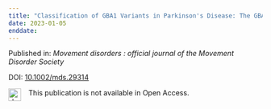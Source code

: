```yaml
---
title: "Classification of GBA1 Variants in Parkinson's Disease: The GBA1-PD Browser."
date: 2023-01-05
enddate:
---
```


Published in: *Movement disorders : official journal of the Movement Disorder Society*

DOI: [10.1002/mds.29314](https://doi.org/10.1002/mds.29314)

<img src="https://upload.wikimedia.org/wikipedia/commons/thumb/0/0e/Closed_Access_logo_transparent.svg/1200px-Closed_Access_logo_transparent.svg.png" alt="drawing" width="25" align="left"/> &nbsp;&nbsp;&nbsp;This publication is not available in Open Access.


